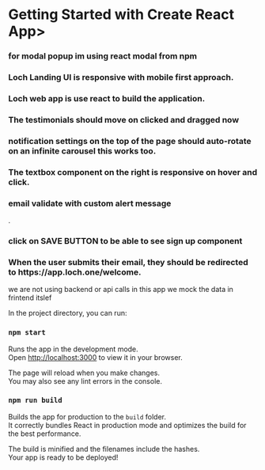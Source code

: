 # Getting Started with Create React App>
<h3> for modal popup im using react modal from npm </h3>

<h3>Loch Landing UI is responsive with mobile first approach.</h3>

<h3>Loch web app is use react to build the application.</h3>

<h3>The testimonials should move on clicked and dragged now</h3>

<h3> notification settings on the top of the page should auto-rotate on an
infinite carousel this works too.</h3>
<h3>The textbox component on the right is responsive on hover and click.</h3>
<h3> email validate with custom alert message</h3>.
<h3> click on SAVE BUTTON to be able to see sign up component</h3>
<h3> When the user submits their email, they should be redirected to
https://app.loch.one/welcome.</h3>

we are not using backend or api calls in this app we mock the data in frintend itslef

In the project directory, you can run:

### `npm start`

Runs the app in the development mode.\
Open [http://localhost:3000](http://localhost:3000) to view it in your browser.

The page will reload when you make changes.\
You may also see any lint errors in the console.


### `npm run build`

Builds the app for production to the `build` folder.\
It correctly bundles React in production mode and optimizes the build for the best performance.

The build is minified and the filenames include the hashes.\
Your app is ready to be deployed!

